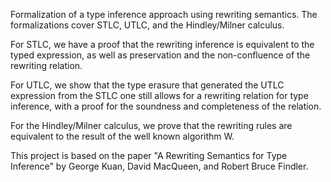 Formalization of a type inference approach using rewriting semantics. The
formalizations cover STLC, UTLC, and the Hindley/Milner calculus.

For STLC, we have a proof that the rewriting inference is equivalent to the
typed expression, as well as preservation and the non-confluence of the
rewriting relation. 

For UTLC, we show that the type erasure that generated the UTLC expression from
the STLC one still allows for a rewriting relation for type inference, with a
proof for the soundness and completeness of the relation.

For the Hindley/Milner calculus, we prove that the rewriting rules are
equivalent to the result of the well known algorithm W.

This project is based on the paper "A Rewriting Semantics for Type Inference"
by George Kuan, David MacQueen, and Robert Bruce Findler.

